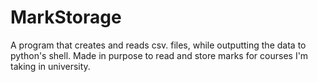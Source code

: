 # MarkStorage
A program that creates and reads csv. files, while outputting the data to python's shell. Made in purpose to read and store marks for courses I'm taking in university.
